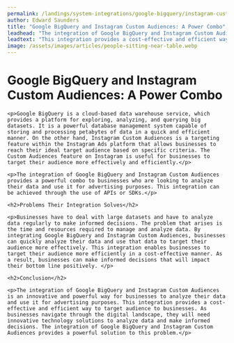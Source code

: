 ```yaml
---
permalink: /landings/system-integrations/google-bigquery/instagram-custom-audiences
author: Edward Saunders
title: "Google BigQuery and Instagram Custom Audiences: A Power Combo"
leadhead: "The integration of Google BigQuery and Instagram Custom Audiences is an innovative and powerful way for businesses to analyze their data and use it for advertising purposes"
leadtext: "This integration provides a cost-effective and efficient way to target audience to businesses. As businesses navigate through the digital landscape, they will need innovative technology solutions to analyze data and make informed decisions. The integration of Google BigQuery and Instagram Custom Audiences provides a powerful solution to this problem."
image: /assets/images/articles/people-sitting-near-table.webp
---
```

<div class="arttext">	<h1>Google BigQuery and Instagram Custom Audiences: A Power Combo</h1>
	
	<p>Google BigQuery is a cloud-based data warehouse service, which provides a platform for exploring, analyzing, and querying big datasets. It is a powerful database management system capable of storing and processing petabytes of data in a quick and efficient manner. On the other hand, Instagram Custom Audiences is a targeting feature within the Instagram Ads platform that allows businesses to reach their ideal target audience based on specific criteria. The Custom Audiences feature on Instagram is useful for businesses to target their audience more effectively and efficiently.</p>

    <p>The integration of Google BigQuery and Instagram Custom Audiences provides a powerful combo to businesses who are looking to analyze their data and use it for advertising purposes. This integration can be achieved through the use of APIs or SDKs.</p>

	<h2>Problems Their Integration Solves</h2>

	<p>Businesses have to deal with large datasets and have to analyze data regularly to make informed decisions. The problem that arises is the time and resources required to manage and analyze data. By integrating Google BigQuery and Instagram Custom Audiences, businesses can quickly analyze their data and use that data to target their audience more effectively. This integration enables businesses to target their audience more efficiently in a cost-effective manner. As a result, businesses can make informed decisions that will impact their bottom line positively. </p>

	<h2>Conclusion</h2>

	<p>The integration of Google BigQuery and Instagram Custom Audiences is an innovative and powerful way for businesses to analyze their data and use it for advertising purposes. This integration provides a cost-effective and efficient way to target audience to businesses. As businesses navigate through the digital landscape, they will need innovative technology solutions to analyze data and make informed decisions. The integration of Google BigQuery and Instagram Custom Audiences provides a powerful solution to this problem.</p>
</div>